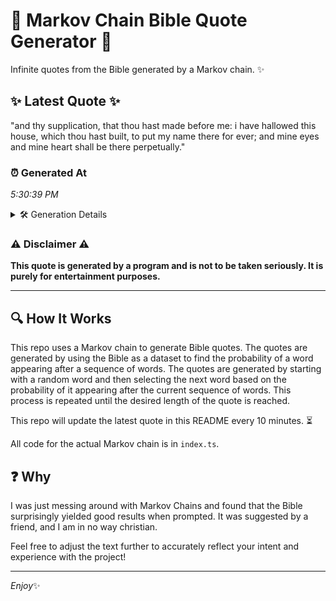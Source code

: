 # 📖 Markov Chain Bible Quote Generator 📖

Infinite quotes from the Bible generated by a Markov chain. ✨

## ✨ Latest Quote ✨
"and thy supplication, that thou hast made before me: i have hallowed this house, which thou hast built, to put my name there for ever; and mine eyes and mine heart shall be there perpetually."

### ⏰ Generated At
*5:30:39 PM*

<details>
    <summary>🛠️ Generation Details</summary>
    <p>
        <strong>🌱 Seed:</strong> and<br>
        <strong>🔄 Iterations:</strong> 34<br>
        <strong>📜 Context History:</strong><br>[ and ]: thy<br>[ and, thy ]: supplication,<br>[ and, thy, supplication, ]: that<br>[ and, thy, supplication,, that ]: thou<br>[ and, thy, supplication,, that, thou ]: hast<br>[ and, thy, supplication,, that, thou, hast ]: made<br>[ thy, supplication,, that, thou, hast, made ]: before<br>[ supplication,, that, thou, hast, made, before ]: me:<br>[ that, thou, hast, made, before, me: ]: i<br>[ thou, hast, made, before, me:, i ]: have<br>[ hast, made, before, me:, i, have ]: hallowed<br>[ made, before, me:, i, have, hallowed ]: this<br>[ before, me:, i, have, hallowed, this ]: house,<br>[ me:, i, have, hallowed, this, house, ]: which<br>[ i, have, hallowed, this, house,, which ]: thou<br>[ have, hallowed, this, house,, which, thou ]: hast<br>[ hallowed, this, house,, which, thou, hast ]: built,<br>[ this, house,, which, thou, hast, built, ]: to<br>[ house,, which, thou, hast, built,, to ]: put<br>[ which, thou, hast, built,, to, put ]: my<br>[ thou, hast, built,, to, put, my ]: name<br>[ hast, built,, to, put, my, name ]: there<br>[ built,, to, put, my, name, there ]: for<br>[ to, put, my, name, there, for ]: ever;<br>[ put, my, name, there, for, ever; ]: and<br>[ my, name, there, for, ever;, and ]: mine<br>[ name, there, for, ever;, and, mine ]: eyes<br>[ there, for, ever;, and, mine, eyes ]: and<br>[ for, ever;, and, mine, eyes, and ]: mine<br>[ ever;, and, mine, eyes, and, mine ]: heart<br>[ and, mine, eyes, and, mine, heart ]: shall<br>[ mine, eyes, and, mine, heart, shall ]: be<br>[ eyes, and, mine, heart, shall, be ]: there<br>[ and, mine, heart, shall, be, there ]: perpetually.<br>
    </p>
</details>

### ⚠️ Disclaimer ⚠️
**This quote is generated by a program and is not to be taken seriously. It is purely for entertainment purposes.**

---

## 🔍 How It Works

This repo uses a Markov chain to generate Bible quotes. The quotes are generated by using the Bible as a dataset to find the probability of a word appearing after a sequence of words. The quotes are generated by starting with a random word and then selecting the next word based on the probability of it appearing after the current sequence of words. This process is repeated until the desired length of the quote is reached.

This repo will update the latest quote in this README every 10 minutes. ⏳

All code for the actual Markov chain is in `index.ts`.

## ❓ Why

I was just messing around with Markov Chains and found that the Bible surprisingly yielded good results when prompted. 
It was suggested by a friend, and I am in no way christian.

Feel free to adjust the text further to accurately reflect your intent and experience with the project!

---

*Enjoy*✨
